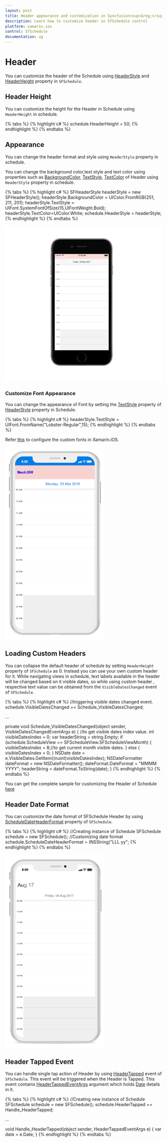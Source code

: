 ```yaml
---     
layout: post     
title: Header appearance and customization in Syncfusion<sup>&reg;</sup> SfSchedule control for Xamarin.iOS     
description: Learn how to customize header in SfSchedule control    
platform: xamarin.ios   
control: SfSchedule     
documentation: ug
---  
```


# Header

You can customize the header of the Schedule using [HeaderStyle](https://help.syncfusion.com/cr/xamarin-ios/Syncfusion.SfSchedule.iOS.SFSchedule.html#Syncfusion_SfSchedule_iOS_SFSchedule_HeaderStyle) and [HeaderHeight](https://help.syncfusion.com/cr/xamarin-ios/Syncfusion.SfSchedule.iOS.SFSchedule.html#Syncfusion_SfSchedule_iOS_SFSchedule_HeaderHeight) property in `SFSchedule`.

## Header Height

You can customize the height for the Header in Schedule using `HeaderHeight` in schedule.

{% tabs %}
{% highlight c# %}
schedule.HeaderHeight = 50;
{% endhighlight %}
{% endtabs %}

## Appearance

You can change the header format and style using `HeaderStyle` property in schedule.

You can change the background color,text style and text color using properties such as [BackgroundColor](https://help.syncfusion.com/cr/xamarin-ios/Syncfusion.SfSchedule.iOS.HeaderStyle.html#Syncfusion_SfSchedule_iOS_HeaderStyle_BackgroundColor), [TextStyle](https://help.syncfusion.com/cr/xamarin-ios/Syncfusion.SfSchedule.iOS.HeaderStyle.html#Syncfusion_SfSchedule_iOS_HeaderStyle_TextStyle), [TextColor](https://help.syncfusion.com/cr/xamarin-ios/Syncfusion.SfSchedule.iOS.HeaderStyle.html#Syncfusion_SfSchedule_iOS_HeaderStyle_TextColor) of Header using `HeaderStyle` property in schedule.

{% tabs %}
{% highlight c# %}
SFHeaderStyle headerStyle = new SFHeaderStyle();
headerStyle.BackgroundColor = UIColor.FromRGB(251, 211, 201);
headerStyle.TextStyle = UIFont.SystemFontOfSize(15,UIFontWeight.Bold);
headerStyle.TextColor=UIColor.White;
schedule.HeaderStyle = headerStyle;
{% endhighlight %}
{% endtabs %}

![](Header_images/HeaderStyle.png) 

### Customize Font Appearance

You can change the appearance of Font by setting the [TextStyle](https://help.syncfusion.com/cr/xamarin-ios/Syncfusion.SfSchedule.iOS.HeaderStyle.html#Syncfusion_SfSchedule_iOS_HeaderStyle_TextStyle) property of  [HeaderStyle](https://help.syncfusion.com/xamarin-ios/sfschedule/headers) property in Schedule.

{% tabs %}
{% highlight c# %}
headerStyle.TextStyle = UIFont.FromName("Lobster-Regular",15);
{% endhighlight %}
{% endtabs %}

Refer [this](https://help.syncfusion.com/xamarin-ios/sfschedule/monthview#custom-font-setting-in-xamarinios) to configure the custom fonts in Xamarin.iOS.

![](Header_images/customfontheader.png)

## Loading Custom Headers

You can collapse the default header of schedule by setting `HeaderHeight` property of `SFSchedule` as 0. Instead you can use your own custom header for it. While navigating views in schedule, text labels available in the header will be changed based on it visible dates, so while using custom header , respective text value can be obtained from the `VisibleDatesChanged` event of `SFSchedule`.

{% tabs %}
{% highlight c# %}
//triggering visible dates changed event.
schedule.VisibleDatesChanged += Schedule_VisibleDatesChanged;

...

private void Schedule_VisibleDatesChanged(object sender, VisibleDatesChangedEventArgs e)
{
    //to get visible dates index value.
    int visibleDatesIndex = 0;
    var headerString = string.Empty;
    if (schedule.ScheduleView == SFScheduleView.SFScheduleViewMonth)
    {
        visibleDatesIndex = 8;//to get current month visible dates.
    }
    else
    {
        visibleDatesIndex = 0;
    }
    NSDate date = e.VisibleDates.GetItem<NSDate>((nuint)visibleDatesIndex);
    NSDateFormatter dateFormat = new NSDateFormatter();
    dateFormat.DateFormat = "MMMM YYYY";
    headerString = dateFormat.ToString(date);
}
{% endhighlight %}
{% endtabs %}

You can get the complete sample for customizing the Header of Schedule [here](http://www.syncfusion.com/downloads/support/directtrac/general/ze/HeaderSample_iOS-2097240596.zip)

## Header Date Format

You can customize the date format of SFSchedule Header by using [ScheduleDateHeaderFormat](https://help.syncfusion.com/cr/xamarin-ios/Syncfusion.SfSchedule.iOS.SFSchedule.html#Syncfusion_SfSchedule_iOS_SFSchedule_ScheduleDateHeaderFormat) property of `SFSchedule`.

{% tabs %}
{% highlight c# %}
//Creating instance of Schedule
SFSchedule schedule = new SFSchedule();
//Customizing date format
schedule.ScheduleDateHeaderFormat = (NSString)"LLL yy";
{% endhighlight %}
{% endtabs %}

![](Header_images/HeaderDateFormat.png)

## Header Tapped Event

You can handle single tap action of Header by using [HeaderTapped](https://help.syncfusion.com/cr/xamarin-ios/Syncfusion.SfSchedule.iOS.SFSchedule.html) event of `SFSchedule`. This event will be triggered when the Header is Tapped. This event contains [HeaderTappedEventArgs](https://help.syncfusion.com/cr/xamarin-ios/Syncfusion.SfSchedule.iOS.HeaderTappedEventArgs.html) argument which holds [Date](https://help.syncfusion.com/cr/xamarin-ios/Syncfusion.SfSchedule.iOS.ViewHeaderTappedEventArgs.html#Syncfusion_SfSchedule_iOS_ViewHeaderTappedEventArgs_Date) details in it.

{% tabs %}
{% highlight c# %}
//Creating  new instance of Schedule
SFSchedule schedule = new SFSchedule();
schedule.HeaderTapped += Handle_HeaderTapped;

...

void Handle_HeaderTapped(object sender, HeaderTappedEventArgs e)
{
    var date = e.Date;
}
{% endhighlight %}
{% endtabs %}


